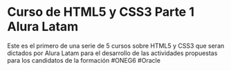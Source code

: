 <h1>Curso de HTML5 y CSS3 Parte 1 Alura Latam</h1>

Este es el primero de una serie de 5 cursos sobre HTML5 y CSS3 que seran dictados por Alura Latam para el desarrollo de las actividades propuestas para los candidatos de la formación #ONEG6 #Oracle
